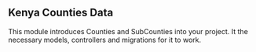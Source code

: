 ## Kenya Counties Data

This module introduces Counties and SubCounties into your project. It the necessary models, controllers and migrations for it to work. 